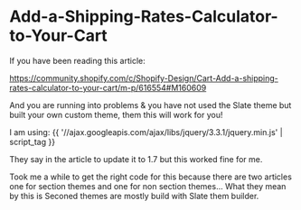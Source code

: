 # Add-a-Shipping-Rates-Calculator-to-Your-Cart

If you have been reading this article:

https://community.shopify.com/c/Shopify-Design/Cart-Add-a-shipping-rates-calculator-to-your-cart/m-p/616554#M160609

And you are running into problems & you have not used the Slate theme but built your own custom theme, them this will work for you!

I am using:   {{ '//ajax.googleapis.com/ajax/libs/jquery/3.3.1/jquery.min.js' | script_tag }} 

They say in the article to update it to 1.7 but this worked fine for me.

Took me a while to get the right code for this because there are two articles one for section themes and one for non section themes... What they mean by this is Seconed themes are mostly build with Slate them builder.
